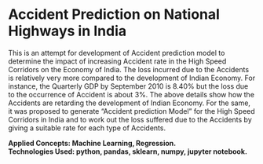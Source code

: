 # Accident Prediction on National Highways in India

This is an attempt for development of Accident prediction model to determine the impact
of increasing Accident rate in the High Speed Corridors on the Economy of India. The loss
incurred due to the Accidents is relatively very more compared to the development of Indian
Economy. For instance, the Quarterly GDP by September 2010 is 8.40% but the loss due to the
occurrence of Accident is about 3%. The above details show how the Accidents are retarding the
development of Indian Economy. For the same, it was proposed to generate “Accident prediction
Model” for the High Speed Corridors in India and to work out the loss suffered due to the
Accidents by giving a suitable rate for each type of Accidents.


<b>Applied Concepts: Machine Learning, Regression.<br>Technologies Used: python, pandas, sklearn, numpy, jupyter notebook.</b>
